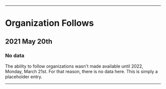 
***

# Organization Follows

## 2021 May 20th

### No data

The ability to follow organizations wasn't made available until 2022, Monday, March 21st. For that reason, there is no data here. This is simply a placeholder entry.

***
